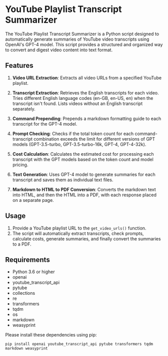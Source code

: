 # YouTube Playlist Transcript Summarizer

The YouTube Playlist Transcript Summarizer is a Python script designed to automatically generate summaries of YouTube video transcripts using OpenAI's GPT-4 model. This script provides a structured and organized way to convert and digest video content into text format.

## Features

1. **Video URL Extraction**: Extracts all video URLs from a specified YouTube playlist.

2. **Transcript Extraction**: Retrieves the English transcripts for each video. Tries different English language codes (en-GB, en-US, en) when the transcript isn't found. Lists videos without an English transcript separately.

3. **Command Prepending**: Prepends a markdown formatting guide to each transcript for the GPT-4 model.

4. **Prompt Checking**: Checks if the total token count for each command-transcript combination exceeds the limit for different versions of GPT models (GPT-3.5-turbo, GPT-3.5-turbo-16k, GPT-4, GPT-4-32k).

5. **Cost Calculation**: Calculates the estimated cost for processing each transcript with the GPT models based on the token count and model pricing.

6. **Text Generation**: Uses GPT-4 model to generate summaries for each transcript and saves them as individual text files. 

7. **Markdown to HTML to PDF Conversion**: Converts the markdown text into HTML, and then the HTML into a PDF, with each response placed on a separate page.

## Usage

1. Provide a YouTube playlist URL to the `get_video_urls()` function.
2. The script will automatically extract transcripts, check prompts, calculate costs, generate summaries, and finally convert the summaries to a PDF.

## Requirements

- Python 3.6 or higher
- openai
- youtube_transcript_api
- pytube
- collections
- re
- transformers
- tqdm
- os
- markdown
- weasyprint

Please install these dependencies using pip:

```shell
pip install openai youtube_transcript_api pytube transformers tqdm markdown weasyprint
```
